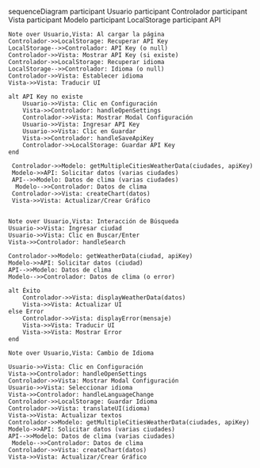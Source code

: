 sequenceDiagram
participant Usuario
participant Controlador
participant Vista
participant Modelo
participant LocalStorage
participant API

    Note over Usuario,Vista: Al cargar la página
    Controlador->>LocalStorage: Recuperar API Key
    LocalStorage-->>Controlador: API Key (o null)
    Controlador->>Vista: Mostrar API Key (si existe)
    Controlador->>LocalStorage: Recuperar idioma
    LocalStorage-->>Controlador: Idioma (o null)
    Controlador->>Vista: Establecer idioma
    Vista->>Vista: Traducir UI

    alt API Key no existe
        Usuario->>Vista: Clic en Configuración
        Vista->>Controlador: handleOpenSettings
        Controlador->>Vista: Mostrar Modal Configuración
        Usuario->>Vista: Ingresar API Key
        Usuario->>Vista: Clic en Guardar
        Vista->>Controlador: handleSaveApiKey
        Controlador->>LocalStorage: Guardar API Key
    end

     Controlador->>Modelo: getMultipleCitiesWeatherData(ciudades, apiKey)
     Modelo->>API: Solicitar datos (varias ciudades)
     API-->>Modelo: Datos de clima (varias ciudades)
      Modelo-->>Controlador: Datos de clima
     Controlador->>Vista: createChart(datos)
     Vista->>Vista: Actualizar/Crear Gráfico


    Note over Usuario,Vista: Interacción de Búsqueda
    Usuario->>Vista: Ingresar ciudad
    Usuario->>Vista: Clic en Buscar/Enter
    Vista->>Controlador: handleSearch

    Controlador->>Modelo: getWeatherData(ciudad, apiKey)
    Modelo->>API: Solicitar datos (ciudad)
    API-->>Modelo: Datos de clima
    Modelo-->>Controlador: Datos de clima (o error)

    alt Éxito
        Controlador->>Vista: displayWeatherData(datos)
        Vista->>Vista: Actualizar UI
    else Error
        Controlador->>Vista: displayError(mensaje)
    	Vista->>Vista: Traducir UI
        Vista->>Vista: Mostrar Error
    end

    Note over Usuario,Vista: Cambio de Idioma

    Usuario->>Vista: Clic en Configuración
    Vista->>Controlador: handleOpenSettings
    Controlador->>Vista: Mostrar Modal Configuración
    Usuario->>Vista: Seleccionar idioma
    Vista->>Controlador: handleLanguageChange
    Controlador->>LocalStorage: Guardar Idioma
    Controlador->>Vista: translateUI(idioma)
    Vista->>Vista: Actualizar textos
    Controlador->>Modelo: getMultipleCitiesWeatherData(ciudades, apiKey)
    Modelo->>API: Solicitar datos (varias ciudades)
    API-->>Modelo: Datos de clima (varias ciudades)
     Modelo-->>Controlador: Datos de clima
    Controlador->>Vista: createChart(datos)
    Vista->>Vista: Actualizar/Crear Gráfico
